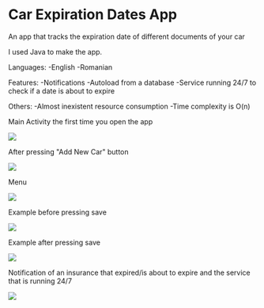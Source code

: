 # Car Expiration Dates App
 An app that tracks the expiration date of different documents of your car

I used Java to make the app.

Languages:
-English
-Romanian

Features:
-Notifications
-Autoload from a database
-Service running 24/7 to check if a date is about to expire

Others:
-Almost inexistent resource consumption
-Time complexity is O(n)

Main Activity the first time you open the app

![](Screenshots/FirstLaunch.png)

After pressing "Add New Car" button

![](Screenshots/AfterPressingButton.png)

Menu

![](Screenshots/Menu.png)

Example before pressing save

![](Screenshots/ExampleBeforeSave.png)

Example after pressing save

![](Screenshots/ExampleAfterSave.png)

Notification of an insurance that expired/is about to expire and the service that is running 24/7

![](Screenshots/NotificationAndService.png)
